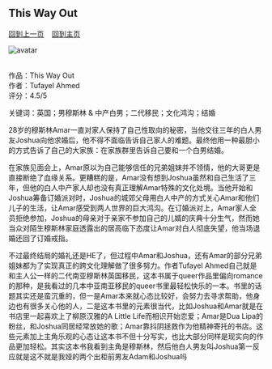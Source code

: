 ## This Way Out
[回到上一页](https://boheme130.github.io/Reviews/)  &nbsp;&nbsp;  [回到主页](https://boheme130.github.io/Fiction.git.io/)

![avatar](https://wordpress.bigissue.com/wp-content/uploads/2022/07/1521_Books_2.jpg)
<br>
<br>

作品：This Way Out<br>
作者：Tufayel Ahmed<br>
评分：4.5/5<br>

关键词：英国；男穆斯林 & 中产白男；二代移民；文化鸿沟；结婚

28岁的穆斯林Amar一直对家人保持了自己性取向的秘密，当他交往三年的白人男友Joshua向他求婚后，他不得不面临告诉自己家人的难题。最终他用一种最胆小的方式告诉了自己的大家族：在家族群里告诉自己要和一个白男结婚。

在家族见面会上，Amar原以为自己能够信任的兄弟姐妹并不领情，他的大哥更是直接断绝了血缘关系。更糟糕的是，Amar没有想到Joshua虽然和自己生活了三年，但他的白人中产家人却也没有真正理解Amar特殊的文化处境。当他开始和Joshua筹备订婚派对时，Joshua的城郊父母用白人中产的方式关心Amar和他们儿子的生活，让Amar感受到两人世界的巨大鸿沟。在订婚派对上，Amar家人全员拒绝参加，Joshua的母亲对于亲家不参加自己的儿婿的庆典十分生气，然而她当众对陌生穆斯林家庭透露出的居高临下态度让Amar对白人彻底失望，他当场退婚还回了订婚戒指。

不过最终结局的婚礼还是HE了，但过程中Amar和Joshua，还有Amar的部分兄弟姐妹都为了实现真正的跨文化理解做了很多努力。作者Tufayel Ahmed自己就是和主人公一样的二代南亚穆斯林英国移民，这本书属于queer作品里偏向romance的那种，是我看过的几本中亚南亚移民的queer书里最轻松快乐的一本。书里的话题其实还是蛮沉重的，但一是Amar本来就心态比较好，会努力去寻求帮助，他身边也有很多关心他的人，二是这本书里的元素很当代，比如Joshua和Amar就是在书店里一起喜欢上了柳原汉雅的A Little Life而相识开始恋爱；Amar是Dua Lipa的粉丝，和Joshua同居经常放她的歌；Amar靠抖阴拯救作为他精神寄托的书店。这些元素加上主角乐观的心态让这本书不但十分写实，也比大部分同样是现实向的作品更加轻松。其实这本书我看到主角是穆斯林，然后他白人男友叫Joshua第一反应就是这不就是我娅的两个出柜前男友Adam和Joshua吗